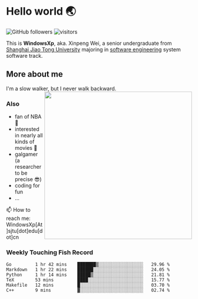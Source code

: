 <!--
**WindowsXp-Beta/WindowsXp-Beta** is a ✨ _special_ ✨ repository because its `README.md` (this file) appears on your GitHub profile.

Here are some ideas to get you started:

- 🔭 I’m currently working on ...
- 🌱 I’m currently learning ...
- 👯 I’m looking to collaborate on ...
- 🤔 I’m looking for help with ...
- 💬 Ask me about ...
- 📫 How to reach me: ...
- 😄 Pronouns: ...
- ⚡ Fun fact: ...
-->
# Hello world :earth_asia:

![GitHub followers](https://img.shields.io/github/followers/WindowsXp-Beta?style=social)
![visitors](https://visitor-badge.glitch.me/badge?page_id=WindowsXp-Beta)

This is **WindowsXp**, aka. Xinpeng Wei, a senior undergraduate from [Shanghai Jiao Tong University](http://en.sjtu.edu.cn/) majoring in [software engineering](http://www.se.sjtu.edu.cn/) system software track.

## More about me

I'm a slow walker, but I never walk backward.<img align='right' src='https://github-readme-stats.vercel.app/api/top-langs/?username=WindowsXp-Beta&layout=compact&hide=scss,hcl,Tcl&langs_count=5&theme=tokyonight' width='400px'>

### Also
- fan of NBA :basketball:
- interested in nearly all kinds of movies :movie_camera:
- galgamer (a researcher to be precise :sunglasses:)
- coding for fun
- ...

📫 How to reach me: WindowsXp[At]sjtu[dot]edu[dot]cn

### Weekly Touching Fish Record

<!--START_SECTION:waka-->

```text
Go         1 hr 42 mins    ███████▒░░░░░░░░░░░░░░░░░   29.96 %
Markdown   1 hr 22 mins    ██████░░░░░░░░░░░░░░░░░░░   24.05 %
Python     1 hr 14 mins    █████▒░░░░░░░░░░░░░░░░░░░   21.81 %
TeX        53 mins         ████░░░░░░░░░░░░░░░░░░░░░   15.77 %
Makefile   12 mins         █░░░░░░░░░░░░░░░░░░░░░░░░   03.70 %
C++        9 mins          ▓░░░░░░░░░░░░░░░░░░░░░░░░   02.74 %
```

<!--END_SECTION:waka-->
